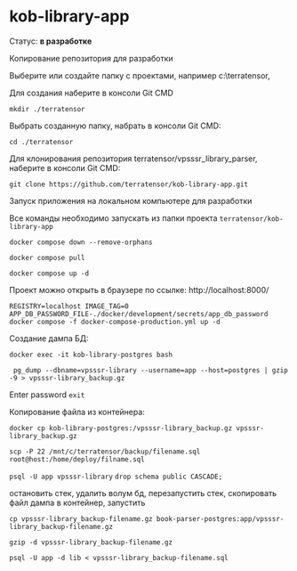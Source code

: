 # kob-library-app

Статус: **в разработке**

Копирование репозитория для разработки

Выберите или создайте папку с проектами, например c:\terratensor,

Для создания наберите в консоли Git CMD
```
mkdir ./terratensor
```

Выбрать созданную папку, набрать в консоли Git CMD:
```
cd ./terratensor
```

Для клонирования репозитория terratensor/vpsssr_library_parser, наберите в консоли Git CMD:

```
git clone https://github.com/terratensor/kob-library-app.git
```

Запуск приложения на локальном компьютере для разработки

Все команды необходимо запускать из папки проекта
`terratensor/kob-library-app`

```
docker compose down --remove-orphans
```

```
docker compose pull
```

```
docker compose up -d
```

Проект можно открыть в браузере по ссылке:
http://localhost:8000/

```
REGISTRY=localhost IMAGE_TAG=0 APP_DB_PASSWORD_FILE-./docker/development/secrets/app_db_password docker compose -f docker-compose-production.yml up -d
```


Создание дампа БД:
```
docker exec -it kob-library-postgres bash
```

```
 pg_dump --dbname=vpsssr-library --username=app --host=postgres | gzip -9 > vpsssr-library_backup.gz
```
Enter password
`exit`

Копирование файла из контейнера:

```
docker cp kob-library-postgres:/vpsssr-library_backup.gz vpsssr-library_backup.gz
```

```
scp -P 22 /mnt/c/terratensor/backup/filename.sql root@host:/home/deploy/filname.sql
```

`psql -U app vpsssr-library`
`drop schema public CASCADE;`

остановить стек, удалить волум бд, перезапустить стек, скопировать файл дампа в контейнер, запустить

```
cp vpsssr-library_backup-filename.gz book-parser-postgres:app/vpsssr-library_backup-filename.gz

gzip -d vpsssr-library_backup-filename.gz

psql -U app -d lib < vpsssr-library_backup-filename.sql

```
